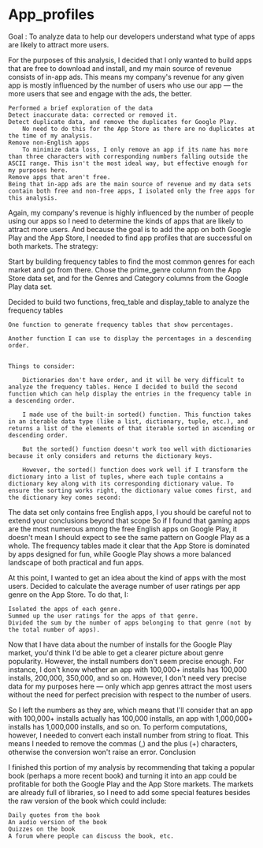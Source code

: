 # App_profiles

Goal : To analyze data to help our developers understand what type of apps are likely to attract more users.

For the purposes of this analysis, I decided that I only wanted to build apps that are free to download and install, and my main source of revenue consists of in-app ads. This means my company's revenue for any given app is mostly influenced by the number of users who use our app — the more users that see and engage with the ads, the better.

    Performed a brief exploration of the data
    Detect inaccurate data: corrected or removed it.
    Detect duplicate data, and remove the duplicates for Google Play.
        No need to do this for the App Store as there are no duplicates at the time of my analysis.
    Remove non-English apps 
        To minimize data loss, I only remove an app if its name has more than three characters with corresponding numbers falling outside the ASCII range. This isn't the most ideal way, but effective enough for my purposes here.
    Remove apps that aren't free.
    Being that in-app ads are the main source of revenue and my data sets contain both free and non-free apps, I isolated only the free apps for this analysis.

Again, my company's revenue is highly influenced by the number of people using our apps so I need to determine the kinds of apps that are likely to attract more users. And because the goal is to add the app on both Google Play and the App Store, I needed to find app profiles that are successful on both markets.
The strategy:

Start by building frequency tables to find the most common genres for each market and go from there. Chose the prime_genre column from the App Store data set, and for the Genres and Category columns from the Google Play data set.

Decided to build two functions, freq_table and display_table to analyze the frequency tables

    One function to generate frequency tables that show percentages.

    Another function I can use to display the percentages in a descending order.


    Things to consider:

        Dictionaries don't have order, and it will be very difficult to analyze the frequency tables. Hence I decided to build the second function which can help display the entries in the frequency table in a descending order.

        I made use of the built-in sorted() function. This function takes in an iterable data type (like a list, dictionary, tuple, etc.), and returns a list of the elements of that iterable sorted in ascending or descending order.

        But the sorted() function doesn't work too well with dictionaries because it only considers and returns the dictionary keys. 

        However, the sorted() function does work well if I transform the dictionary into a list of tuples, where each tuple contains a dictionary key along with its corresponding dictionary value. To ensure the sorting works right, the dictionary value comes first, and the dictionary key comes second: 

The data set only contains free English apps, I you should be careful not to extend your conclusions beyond that scope So if I found that gaming apps are the most numerous among the free English apps on Google Play, it doesn't mean I should expect to see the same pattern on Google Play as a whole. The frequency tables made it clear that the App Store is dominated by apps designed for fun, while Google Play shows a more balanced landscape of both practical and fun apps.

At this point, I wanted to get an idea about the kind of apps with the most users. Decided to calculate the average number of user ratings per app genre on the App Store. To do that, I:

    Isolated the apps of each genre.
    Summed up the user ratings for the apps of that genre.
    Divided the sum by the number of apps belonging to that genre (not by the total number of apps).

Now that I have data about the number of installs for the Google Play market, you'd think I'd be able to get a clearer picture about genre popularity. However, the install numbers don't seem precise enough. For instance, I don't know whether an app with 100,000+ installs has 100,000 installs, 200,000, 350,000, and so on. However, I don't need very precise data for my purposes here — only which app genres attract the most users without the need for perfect precision with respect to the number of users.

So I left the numbers as they are, which means that I'll consider that an app with 100,000+ installs actually has 100,000 installs, an app with 1,000,000+ installs has 1,000,000 installs, and so on. To perform computations, however, I needed to convert each install number from string to float. This means I needed to remove the commas (,) and the plus (+) characters, otherwise the conversion won't raise an error.
Conclusion

I finished this portion of my analysis by recommending that taking a popular book (perhaps a more recent book) and turning it into an app could be profitable for both the Google Play and the App Store markets. The markets are already full of libraries, so I need to add some special features besides the raw version of the book which could include:

    Daily quotes from the book
    An audio version of the book
    Quizzes on the book
    A forum where people can discuss the book, etc.

